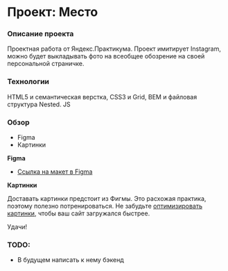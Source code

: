 # Проект: Место

### Описание проекта

Проектная работа от Яндекс.Практикума. Проект имитирует Instagram, можно будет выкладывать фото на всеобщее обозрение 
на своей персональной страничке.

### Технологии

HTML5 и семантическая верстка, CSS3 и Grid, BEM и файловая структура Nested.
JS

### Обзор

* Figma
* Картинки

**Figma**

* [Ссылка на макет в Figma](https://www.figma.com/file/2cn9N9jSkmxD84oJik7xL7/JavaScript.-Sprint-4?node-id=0%3A1)

**Картинки**

Доставать картинки предстоит из Фигмы. Это расхожая практика, поэтому полезно потренироваться.
Не забудьте [оптимизировать картинки](https://tinypng.com/), чтобы ваш сайт загружался быстрее.

Удачи!

### TODO:

- В будущем написать к нему бэкенд